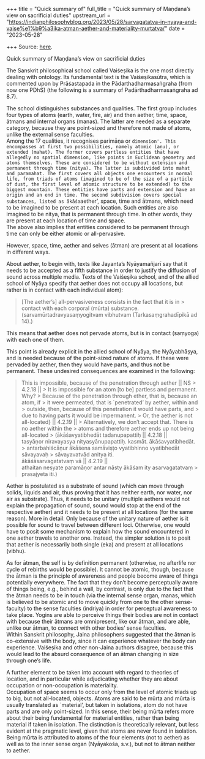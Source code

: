 +++
title = "Quick summary of"
full_title = "Quick summary of Maṇḍana’s view on sacrificial duties"
upstream_url = "https://indianphilosophyblog.org/2023/05/28/sarvagatatva-in-nyaya-and-vaise%e1%b9%a3ika-atman-aether-and-materiality-murtatva/"
date = "2023-05-28"

+++
Source: [here](https://indianphilosophyblog.org/2023/05/28/sarvagatatva-in-nyaya-and-vaise%e1%b9%a3ika-atman-aether-and-materiality-murtatva/).

Quick summary of Maṇḍana’s view on sacrificial duties

The Sanskrit philosophical school called Vaiśeṣika is the one most directly dealing with ontology. Its fundamental text is the Vaiśeṣikasūtra, which is commented upon by Prāśastapada in the Pādarthadharmasaṅgraha (from now one PDhS) (the following is a summary of Padārthadharmasaṅgraha ad 8.7).

The school distinguishes substances and qualities. The first group includes four types of atoms (earth, water, fire, air) and then aether, time, space, ātmans and internal organs (manas). The latter are needed as a separate category, because they are point-sized and therefore not made of atoms, unlike the external sense faculties.  
Among the 17 qualities, it recognises parimāṇa or `dimension'. This encompasses at first two possibilities, namely atomic (aṇu), or extended (mahat). The former covers partless entities that have allegedly no spatial dimension, like points in Euclidean geometry and atoms themselves. These are considered to be without extension and permanent through time (nitya). The latter is subdivided into mahat and paramahat. The first covers all objects one encounters in normal life, from triads of atoms (imagined to be of the size of a particle of dust, the first level of atomic structure to be extended) to the biggest mountain. These entities have parts and extension and have an origin and an end in time. The second subdivision covers special substances, listed as ākāśa`aether’, space, time and ātmans, which need to be imagined to be present at each location. Such entities are also imagined to be nitya, that is permanent through time. In other words, they are present at each location of time and space.  
The above also implies that entities considered to be permanent through time can only be either atomic or all-pervasive.

However, space, time, aether and selves (ātman) are present at all locations in different ways.

About aether, to begin with, texts like Jayanta’s Nyāyamañjarī say that it needs to be accepted as a fifth substance in order to justify the diffusion of sound across multiple media. Texts of the Vaiśeṣika school, and of the allied school of Nyāya specify that aether does not occupy all locations, but rather is in contact with each individual atom):

> \[The aether’s\] all-pervasiveness consists in the fact that it is in > contact with each corporal (mūrta) substance.  
> (sarvamūrtadravyasaṃyogitvam vibhutvam (Tarkasaṃgrahadīpikā ad 14).)

This means that aether does not pervade atoms, but is in contact (saṃyoga) with each one of them.

This point is already explicit in the allied school of Nyāya, the Nyāyabhāṣya, and is needed because of the point-sized nature of atoms. If these were pervaded by aether, then they would have parts, and thus not be permanent. These undesired consequences are examined in the following:

> This is impossible, because of the penetration through aether \|\| NS > 4.2.18 \|\| >
> It is impossible for an atom \[to be\] partless and permanent. Why? > Because of the penetration through ether, that is, because an atom, if > it were permeated, that is \`penetrated’ by aether, within and > outside, then, because of this penetration it would have parts, and > due to having parts it would be impermanent. >
> Or, the aether is not all-located} \|\| 4.2.19 \|\| >
> Alternatively, we don’t accept that. There is no aether within the > atoms and therefore aether ends up not being all-located >
> (ākāśavyatibhedāt tadanupapattiḥ \|\| 4.2.18 \|\|  
> tasyāṇor niravayasya nityasyānupapattiḥ. kasmāt. ākāśavyatibhedāt. > antarbahiścāṇur ākāśena samāviṣṭo vyatibhinno vyatibhedāt sāvayavaḥ > sāvayavatvād anitya iti.  
> ākāśāsarvagatatvaṃ vā \|\| 4.2.19 \|\|  
> athaitan neṣyate paramāṇor antar nāsty ākāśam ity asarvagatatvaṃ > prasajyeta iti.)

Aether is postulated as a substrate of sound (which can move through solids, liquids and air, thus proving that it has neither earth, nor water, nor air as substrate). Thus, it needs to be unitary (multiple aethers would not explain the propagation of sound, sound would stop at the end of the respective aether) and it needs to be present at all locations (for the same reason). More in detail: Only because of the unitary nature of aether is it possible for sound to travel between different loci. Otherwise, one would have to posit some mechanism to explain how the sound encountered in one aether travels to another one. Instead, the simpler solution is to posit that aether is necessarily both single (eka) and present at all locations (vibhu).

As for ātman, the self is by definition permanent (otherwise, no afterlife nor cycle of rebirths would be possible). It cannot be atomic, though, because the ātman is the principle of awareness and people become aware of things potentially everywhere. The fact that they don’t become perceptually aware of things being, e.g., behind a wall, by contrast, is only due to the fact that the ātman needs to be in touch (via the internal sense organ, manas, which is believed to be atomic and to move quickly from one to the other sense-faculty) to the sense faculties (indriya) in order for perceptual awareness to take place. Yogins are able to perceive things their bodies are not in contact with because their ātmans are omnipresent, like our ātman, and are able, unlike our ātman, to connect with other bodies’ sense faculties.  
Within Sanskrit philosophy, Jaina philosophers suggested that the ātman is co-extensive with the body, since it can experience whatever the body can experience. Vaiśeṣika and other non-Jaina authors disagree, because this would lead to the absurd consequence of an ātman changing in size through one’s life.

A further element to be taken into account with regard to theories of location, and in particular while adjudicating whether they are about occupation or non-occupation is materiality.  
Occupation of space seems to occur only from the level of atomic triads up to big, but not all-located, objects. Atoms are said to be mūrta and mūrta is usually translated as \`material’, but taken in isolations, atom do not have parts and are only point-sized. In this sense, their being mūrta refers more about their being fundamental for material entities, rather than being material if taken in isolation. The distinction is theoretically relevant, but less evident at the pragmatic level, given that atoms are never found in isolation. Being mūrta is attributed to atoms of the four elements (not to aether) as well as to the inner sense organ (Nyāyakośa, s.v.), but not to ātman neither to aether.
